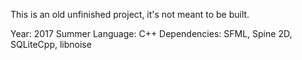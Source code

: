This is an old unfinished project, it's not meant to be built.

Year: 2017 Summer
Language: C++
Dependencies: SFML, Spine 2D, SQLiteCpp, libnoise
